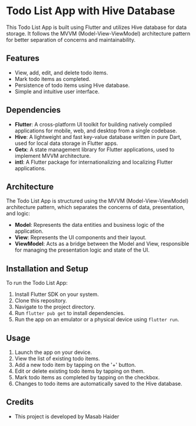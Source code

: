 # Todo List App with Hive Database

This Todo List App is built using Flutter and utilizes Hive database for data storage. It follows the MVVM (Model-View-ViewModel) architecture pattern for better separation of concerns and maintainability.

## Features

- View, add, edit, and delete todo items.
- Mark todo items as completed.
- Persistence of todo items using Hive database.
- Simple and intuitive user interface.

## Dependencies

- **Flutter**: A cross-platform UI toolkit for building natively compiled applications for mobile, web, and desktop from a single codebase.
- **Hive**: A lightweight and fast key-value database written in pure Dart, used for local data storage in Flutter apps.
- **Getx**: A state management library for Flutter applications, used to implement MVVM architecture.
- **intl**: A Flutter package for internationalizing and localizing Flutter applications.

## Architecture

The Todo List App is structured using the MVVM (Model-View-ViewModel) architecture pattern, which separates the concerns of data, presentation, and logic:

- **Model**: Represents the data entities and business logic of the application.
- **View**: Represents the UI components and their layout.
- **ViewModel**: Acts as a bridge between the Model and View, responsible for managing the presentation logic and state of the UI.

## Installation and Setup

To run the Todo List App:

1. Install Flutter SDK on your system.
2. Clone this repository.
3. Navigate to the project directory.
4. Run `flutter pub get` to install dependencies.
5. Run the app on an emulator or a physical device using `flutter run`.

## Usage

1. Launch the app on your device.
2. View the list of existing todo items.
3. Add a new todo item by tapping on the '+' button.
4. Edit or delete existing todo items by tapping on them.
5. Mark todo items as completed by tapping on the checkbox.
6. Changes to todo items are automatically saved to the Hive database.

## Credits

- This project is developed by Masab Haider

